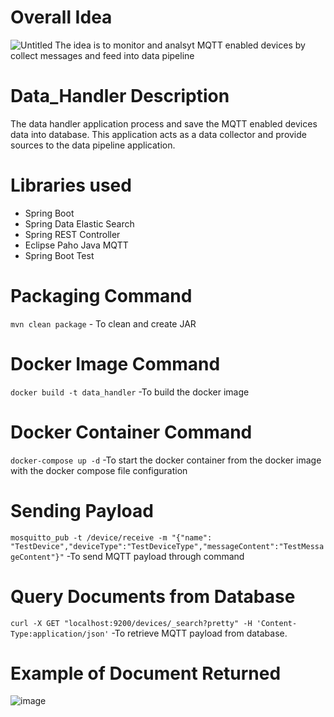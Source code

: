 # Overall Idea

![Untitled](https://github.com/user-attachments/assets/771ab0fe-2ae7-4fd5-a05d-d1e67cd002b8)
The idea is to monitor and analsyt MQTT enabled devices by collect messages and feed into data pipeline

# Data_Handler Description
The data handler application process and save the MQTT enabled devices data into database. This application acts as a data collector and provide sources to the data pipeline application.

# Libraries used
* Spring Boot
* Spring Data Elastic Search
* Spring REST Controller
* Eclipse Paho Java MQTT
* Spring Boot Test

# Packaging Command
`mvn clean package` - To clean and create JAR

# Docker Image Command
`docker build -t data_handler`    -To build the docker image

# Docker Container Command
`docker-compose up -d`      -To start the docker container from the docker image with the docker compose file configuration  

# Sending Payload
`mosquitto_pub -t /device/receive -m "{"name": "TestDevice","deviceType":"TestDeviceType","messageContent":"TestMessageContent"}"` -To send MQTT payload through command

# Query Documents from Database
`curl -X GET "localhost:9200/devices/_search?pretty" -H 'Content-Type:application/json'`      -To retrieve MQTT payload from database. 

# Example of Document Returned
![image](https://github.com/user-attachments/assets/d833388a-c648-47b7-b41e-dfa24c58f916)
